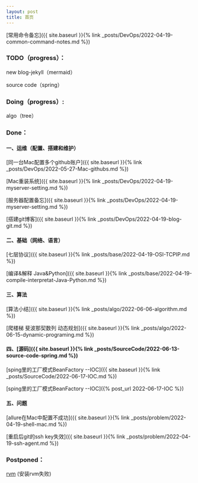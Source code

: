 ```yaml
---
layout: post
title: 首页
---
```


[常用命令备忘]({{ site.baseurl }}{% link _posts/DevOps/2022-04-19-common-command-notes.md %})

### TODO（progress）： ###

new blog-jekyll（mermaid）

source code（spring）

### Doing（progress）: ###

algo（tree）




### Done： ###

#### 一、运维（配置、搭建和维护）

[同一台Mac配置多个github账户]({{ site.baseurl }}{% link _posts/DevOps/2022-05-27-Mac-githubs.md %})

[Mac重装系统]({{ site.baseurl }}{% link _posts/DevOps/2022-04-19-myserver-setting.md %})

[服务器配置备忘]({{ site.baseurl }}{% link _posts/DevOps/2022-04-19-myserver-setting.md %})

[搭建git博客]({{ site.baseurl }}{% link _posts/DevOps/2022-04-19-blog-git.md %})

#### 二、基础（网络、语言）

[七层协议]({{ site.baseurl }}{% link _posts/base/2022-04-19-OSI-TCPIP.md %})

[编译&解释 Java&Python]({{ site.baseurl }}{% link _posts/base/2022-04-19-compile-interpretat-Java-Python.md %})

#### 三、算法

[算法小结]({{ site.baseurl }}{% link _posts/algo/2022-06-06-algorithm.md %})

[爬楼梯 斐波那契数列 动态规划]({{ site.baseurl }}{% link _posts/algo/2022-06-15-dynamic-programing.md %})

#### 四、[源码]({{ site.baseurl }}{% link _posts/SourceCode/2022-06-13-source-code-spring.md %})

[sping里的工厂模式BeanFactory --IOC]({{ site.baseurl }}{% link _posts/SourceCode/2022-06-17-IOC.md %})

[sping里的工厂模式BeanFactory --IOC]({% post_url 2022-06-17-IOC %})

#### 五、问题

[allure在Mac中配置不成功]({{ site.baseurl }}{% link _posts/problem/2022-04-19-shell-mac.md %})

[重启后git的ssh key失效]({{ site.baseurl }}{% link _posts/problem/2022-04-19-ssh-agent.md %})



### Postponed： ###

[rvm]( https://www.jianshu.com/p/94bb3fc95aea) (安装rvm失败)

